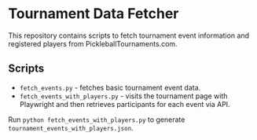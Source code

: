 # Tournament Data Fetcher

This repository contains scripts to fetch tournament event information and registered players from PickleballTournaments.com.

## Scripts

- `fetch_events.py` - fetches basic tournament event data.
- `fetch_events_with_players.py` - visits the tournament page with Playwright and then retrieves participants for each event via API.

Run `python fetch_events_with_players.py` to generate `tournament_events_with_players.json`.
